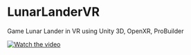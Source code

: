 # LunarLanderVR
Game Lunar Lander in VR using Unity 3D, OpenXR, ProBuilder

[![Watch the video](https://img.youtube.com/vi/1mqXesxJbDo/hqdefault.jpg)](https://www.youtube.com/embed/1mqXesxJbDo)
